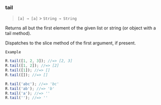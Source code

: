 ### tail

> `[a] → [a]` > `String → String`

Returns all but the first element of the given list or string (or object with a tail method).

Dispatches to the slice method of the first argument, if present.

`Example`

```js
R.tail([1, 2, 3]); //=> [2, 3]
R.tail([1, 2]); //=> [2]
R.tail([1]); //=> []
R.tail([]); //=> []

R.tail('abc'); //=> 'bc'
R.tail('ab'); //=> 'b'
R.tail('a'); //=> ''
R.tail(''); //=> ''
```
